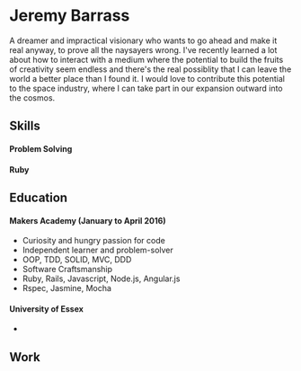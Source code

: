 # Jeremy Barrass

A dreamer and impractical visionary who wants to go ahead and make it real anyway, to prove all the naysayers wrong.  I've recently learned a lot about how to interact with a medium where the potential to build the fruits of creativity seem endless and there's the real possiblity that I can leave the world a better place than I found it.  I would love to contribute this potential to the space industry, where I can take part in our expansion outward into the cosmos.

## Skills

#### Problem Solving

#### 

####

####

#### Ruby

## Education

#### Makers Academy (January to April 2016)

* Curiosity and hungry passion for code
* Independent learner and problem-solver
* OOP, TDD, SOLID, MVC, DDD
* Software Craftsmanship
* Ruby, Rails, Javascript, Node.js, Angular.js
* Rspec, Jasmine, Mocha

#### University of Essex

* 

## Work


